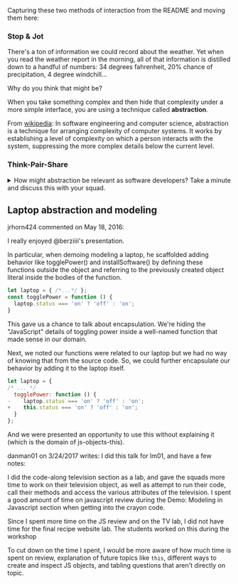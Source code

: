 Capturing these two methods of interaction from the README and moving them here:

### Stop & Jot
There's a ton of information we could record about the weather. Yet when you
read the weather report in the morning, all of that information is distilled
down to a handful of numbers: 34 degrees fahrenheit, 20% chance of
precipitation, 4 degree windchill...

Why do you think that might be?

When you take something complex and then hide that complexity under a more simple interface, you are using a technique called **abstraction**. 

From [wikipedia](https://en.wikipedia.org/wiki/Abstraction_(software_engineering)): In software engineering and computer science, abstraction is a technique for arranging complexity of computer systems. It works by establishing a level of complexity on which a person interacts with the system, suppressing the more complex details below the current level.

### Think-Pair-Share

<details>
<summary>How might abstraction be relevant as software developers? Take a
minute and discuss this with your squad.</summary>

We can use abstraction to represent real-world entities when we write software. This allows us to hide complex systems underneath easy to grasp objects and models. 
</details>


## Laptop abstraction and modeling 

jrhorn424 commented on May 18, 2016:

I really enjoyed @berziiii's presentation.

In particular, when demoing modeling a laptop, he scaffolded adding behavior like togglePower() and installSoftware() by defining these functions outside the object and referring to the previously created object literal inside the bodies of the function.
```js
let laptop = { /*...*/ };
const togglePower = function () {
  laptop.status === 'on' ? 'off' : 'on';
}
```
This gave us a chance to talk about encapsulation. We're hiding the "JavaScript" details of toggling power inside a well-named function that made sense in our domain.

Next, we noted our functions were related to our laptop but we had no way of knowing that from the source code. So, we could further encapsulate our behavior by adding it to the laptop itself.
```js
let laptop = { 
/* ... */
  togglePower: function () {
-    laptop.status === 'on' ? 'off' : 'on';
+    this.status === 'on' ? 'off' : 'on';
  }
};
```
And we were presented an opportunity to use this without explaining it (which is the domain of js-objects-this).

danman01 on 3/24/2017 writes: I did this talk for lm01, and have a few notes:

I did the code-along television section as a lab, and gave the squads more time to work on their television object, as well as attempt to run their code, call their methods and access the various attributes of the television.
I spent a good amount of time on javascript review during the Demo: Modeling in Javascript section when getting into the crayon code.

Since I spent more time on the JS review and on the TV lab, I did not have time for the final recipe website lab. The students worked on this during the workshop

To cut down on the time I spent, I would be more aware of how much time is spent on review, explanation of future topics like `this`, different ways to create and inspect JS objects, and tabling questions that aren't directly on topic.
